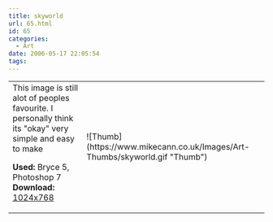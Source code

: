 ```yaml
---
title: skyworld
url: 65.html
id: 65
categories:
  - Art
date: 2006-05-17 22:05:54
tags:
---
```


<table width="100%" cellspacing="0" cellpadding="0" border="0">
<tr>
<td>This image is still alot of peoples favourite. I personally think its "okay" very simple and easy to make

<span style="font-weight: bold">Used:</span> Bryce 5, Photoshop 7
<span style="font-weight: bold">Download:</span> [1024x768](https://www.mikecann.co.uk/Images/Art-Full/skyworld.jpg)</td>

<td>![Thumb](https://www.mikecann.co.uk/Images/Art-Thumbs/skyworld.gif "Thumb")</td>
</tr>
</table>
